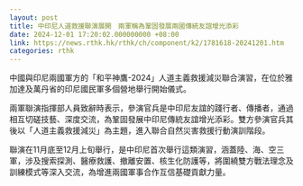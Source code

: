 ```yaml
---
layout: post
title: 中印尼人道救援聯演展開　兩軍稱為鞏固發展兩國傳統友誼增光添彩
date: 2024-12-01 17:20:02.000000000 +08:00
link: https://news.rthk.hk/rthk/ch/component/k2/1781618-20241201.htm
categories: rthk
---
```


中國與印尼兩國軍方的「和平神鷹-2024」人道主義救援減災聯合演習，在位於雅加達及萬丹省的印尼國民軍多個營地舉行開始儀式。

兩軍聯演指揮部人員致辭時表示，參演官兵是中印尼友誼的踐行者、傳播者，通過相互切磋技藝、深度交流，為鞏固發展中印尼傳統友誼增光添彩。雙方參演官兵其後以「人道主義救援減災」為主題，進入聯合自然災害救援行動演訓階段。

聯演在11月底至12月上旬舉行，是中印尼首次舉行這類演習，涵蓋陸、海、空三軍，涉及搜索探測、醫療救護、撤離安置、核生化防護等，將圍繞雙方戰法理念及訓練模式等深入交流，為增進兩國軍事合作互信基礎貢獻力量。
